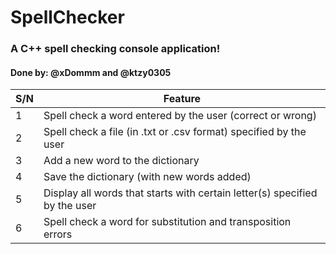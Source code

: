 # SpellChecker
### A C++ spell checking console application!
#### Done by: @xDommm and @ktzy0305
| S/N | Feature                                                                    |
|-----|----------------------------------------------------------------------------|
|  1  | Spell check a word entered by the user (correct or wrong)                  |
|  2  | Spell check a file (in .txt or .csv format) specified by the user          |
|  3  | Add a new word to the dictionary                                           |
|  4  | Save the dictionary (with new words added)                                 |
|  5  | Display all words that starts with certain letter(s) specified by the user |  
|  6  | Spell check a word for substitution and transposition errors               |  

